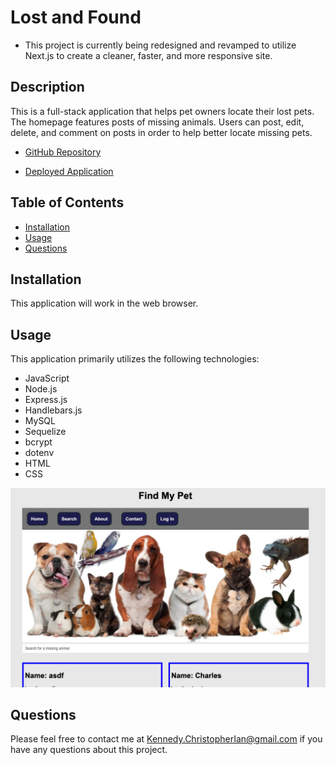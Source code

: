 # Lost and Found

* This project is currently being redesigned and revamped to utilize Next.js to create a cleaner, faster, and more responsive site. 

## Description

This is a full-stack application that helps pet owners locate their lost pets. The homepage features posts of missing animals. Users can post, edit, delete, and comment on posts in order to help better locate missing pets. 

* [GitHub Repository](https://github.com/cikennedy/project-2)

* [Deployed Application](https://findmymissingpet.herokuapp.com/dashboard)

## Table of Contents

* [Installation](#installation)
* [Usage](#usage)
* [Questions](#questions)

## Installation

This application will work in the web browser.  

## Usage 

This application primarily utilizes the following technologies: 

* JavaScript
* Node.js
* Express.js
* Handlebars.js
* MySQL
* Sequelize 
* bcrypt 
* dotenv
* HTML
* CSS


![Screenshot](assets/Screenshot.png)



## Questions

Please feel free to contact me at [Kennedy.ChristopherIan@gmail.com](mailto:kennedy.christopherian@gmail.com) if you have any questions about this project. 